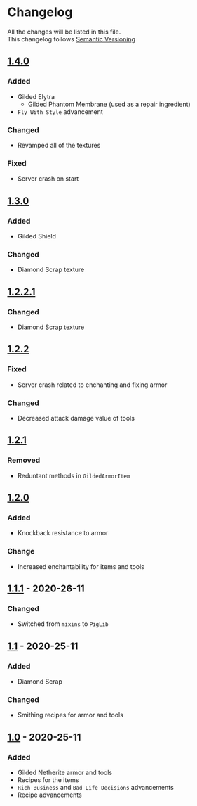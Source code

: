 # Changelog
All the changes will be listed in this file.  
This changelog follows [Semantic Versioning](https://semver.org/)

## [1.4.0](https://github.com/scaldings/gilded-netherite-fabric/releases/tag/1.4.0)
### Added
- Gilded Elytra
  - Gilded Phantom Membrane (used as a repair ingredient)
- `Fly With Style` advancement
### Changed
- Revamped all of the textures
### Fixed
- Server crash on start

## [1.3.0](https://github.com/scaldings/gilded-netherite-fabric/releases/tag/1.3.0)
### Added
- Gilded Shield
### Changed 
- Diamond Scrap texture

## [1.2.2.1](https://github.com/scaldings/gilded-netherite-fabric/releases/tag/1.2.2.1)
### Changed
- Diamond Scrap texture

## [1.2.2](https://github.com/scaldings/gilded-netherite-fabric/releases/tag/1.2.2)
### Fixed
- Server crash related to enchanting and fixing armor
### Changed
- Decreased attack damage value of tools

## [1.2.1](https://github.com/scaldings/gilded-netherite-fabric/releases/tag/1.2.1)
### Removed
- Reduntant methods in `GildedArmorItem`

## [1.2.0](https://github.com/scaldings/gilded-netherite-fabric/releases/tag/1.2.0)
### Added  
- Knockback resistance to armor
### Change
- Increased enchantability for items and tools

## [1.1.1](https://github.com/scaldings/gilded-netherite-fabric/releases/tag/1.1.1) - 2020-26-11  
### Changed
- Switched from `mixins` to `PigLib`

## [1.1](https://github.com/scaldings/gilded-netherite-fabric/releases/tag/1.1) - 2020-25-11  
### Added
- Diamond Scrap
### Changed
- Smithing recipes for armor and tools

## [1.0](https://github.com/scaldings/gilded-netherite-fabric/releases/tag/1.0) - 2020-25-11  
### Added
- Gilded Netherite armor and tools
- Recipes for the items
- `Rich Business` and `Bad Life Decisions` advancements
- Recipe advancements
